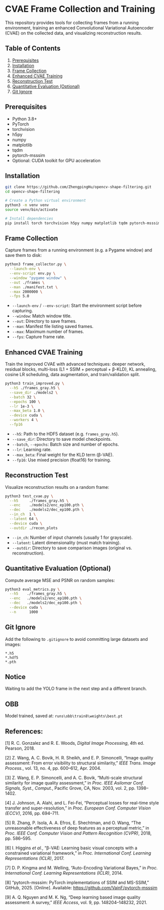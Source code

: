 # CVAE Frame Collection and Training

This repository provides tools for collecting frames from a running environment, training an enhanced Convolutional Variational Autoencoder (CVAE) on the collected data, and visualizing reconstruction results.

## Table of Contents

1. [Prerequisites](#prerequisites)  
2. [Installation](#installation)  
3. [Frame Collection](#frame-collection)  
4. [Enhanced CVAE Training](#enhanced-cvae-training)  
5. [Reconstruction Test](#reconstruction-test)  
6. [Quantitative Evaluation (Optional)](#quantitative-evaluation-optional)  
7. [Git Ignore](#git-ignore)  

## Prerequisites

- Python 3.8+  
- PyTorch  
- torchvision  
- h5py  
- numpy  
- matplotlib  
- tqdm  
- pytorch-msssim  
- Optional: CUDA toolkit for GPU acceleration  

## Installation

```bash
git clone https://github.com/ZhengpingHu/opencv-shape-filtering.git
cd opencv-shape-filtering

# Create a Python virtual environment
python3 -m venv venv
source venv/bin/activate

# Install dependencies
pip install torch torchvision h5py numpy matplotlib tqdm pytorch-msssim
```

## Frame Collection

Capture frames from a running environment (e.g. a Pygame window) and save them to disk:

```bash
python3 frame_collector.py \
  --launch-env \
  --env-script env.py \
  --window "pygame window" \
  --out ./frames \
  --man ./manifest.txt \
  --max 2000000 \
  --fps 5.0
```

- `--launch-env` / `--env-script`: Start the environment script before capturing.  
- `--window`: Match window title.  
- `--out`: Directory to save frames.  
- `--man`: Manifest file listing saved frames.  
- `--max`: Maximum number of frames.  
- `--fps`: Capture frame rate.

## Enhanced CVAE Training

Train the improved CVAE with advanced techniques: deeper network, residual blocks, multi-loss (L1 + SSIM + perceptual + β-KLD), KL annealing, cosine LR scheduling, data augmentation, and train/validation split.

```bash
python3 train_improved.py \
  --h5 ./frames_gray.h5 \
  --save_dir ./models2 \
  --batch 32 \
  --epochs 100 \
  --lr 1e-3 \
  --max_beta 1.0 \
  --device cuda \
  --workers 4 \
  --fp16
```

- `--h5`: Path to the HDF5 dataset (e.g. `frames_gray.h5`).  
- `--save_dir`: Directory to save model checkpoints.  
- `--batch`, `--epochs`: Batch size and number of epochs.  
- `--lr`: Learning rate.  
- `--max_beta`: Final weight for the KLD term (β-VAE).  
- `--fp16`: Use mixed precision (float16) for training.

## Reconstruction Test

Visualize reconstruction results on a random frame:

```bash
python3 test_cvae.py \
  --h5     ./frames_gray.h5 \
  --enc    ./models2/enc_ep100.pth \
  --dec    ./models2/dec_ep100.pth \
  --in_ch  1 \
  --latent 64 \
  --device cuda \
  --outdir ./recon_plots
```

- `--in_ch`: Number of input channels (usually 1 for grayscale).  
- `--latent`: Latent dimensionality (must match training).  
- `--outdir`: Directory to save comparison images (original vs. reconstruction).

## Quantitative Evaluation (Optional)

Compute average MSE and PSNR on random samples:

```bash
python3 eval_metrics.py \
  --h5    ./frames_gray.h5 \
  --enc   ./models2/enc_ep100.pth \
  --dec   ./models2/dec_ep100.pth \
  --device cuda \
  --n      1000
```

## Git Ignore

Add the following to `.gitignore` to avoid committing large datasets and images:

```
*.h5
*.hdf5
*.pth
```

## Notice

Waiting to add the YOLO frame in the next step and a different branch.

## OBB

Model trained, saved at: ```runs\obb\train8\weights\best.pt```

## References:

[1] R. C. Gonzalez and R. E. Woods, _Digital Image Processing_, 4th ed. Pearson, 2018.

[2] Z. Wang, A. C. Bovik, H. R. Sheikh, and E. P. Simoncelli, “Image quality assessment: From error visibility to structural similarity,” _IEEE Trans. Image Process._, vol. 13, no. 4, pp. 600–612, Apr. 2004.

[3] Z. Wang, E. P. Simoncelli, and A. C. Bovik, “Multi-scale structural similarity for image quality assessment,” in _Proc. IEEE Asilomar Conf. Signals, Syst., Comput._, Pacific Grove, CA, Nov. 2003, vol. 2, pp. 1398–1402.

[4] J. Johnson, A. Alahi, and L. Fei-Fei, “Perceptual losses for real-time style transfer and super-resolution,” in _Proc. European Conf. Computer Vision (ECCV)_, 2016, pp. 694–711.

[5] R. Zhang, P. Isola, A. A. Efros, E. Shechtman, and O. Wang, “The unreasonable effectiveness of deep features as a perceptual metric,” in _Proc. IEEE Conf. Computer Vision and Pattern Recognition (CVPR)_, 2018, pp. 586–595.

[6] I. Higgins _et al._, “β-VAE: Learning basic visual concepts with a constrained variational framework,” in _Proc. International Conf. Learning Representations (ICLR)_, 2017.

[7] D. P. Kingma and M. Welling, “Auto-Encoding Variational Bayes,” in _Proc. International Conf. Learning Representations (ICLR)_, 2014.

[8] “pytorch-msssim: PyTorch implementations of SSIM and MS-SSIM,” GitHub, 2025. [Online]. Available: https://github.com/VainF/pytorch-msssim

[9] A. Q. Nguyen and M. K. Ng, “Deep learning based image quality assessment: A survey,” _IEEE Access_, vol. 9, pp. 148204–148232, 2021.
